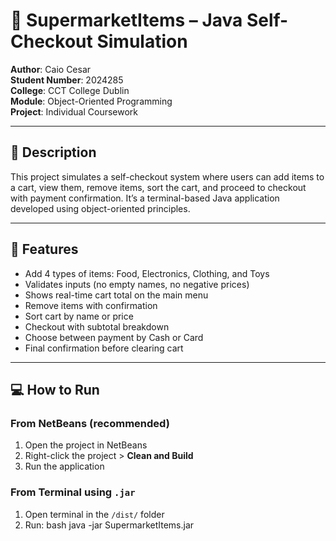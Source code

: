 # 🛒 SupermarketItems – Java Self-Checkout Simulation

**Author**: Caio Cesar  
**Student Number**: 2024285  
**College**: CCT College Dublin  
**Module**: Object-Oriented Programming  
**Project**: Individual Coursework

---

## 📘 Description

This project simulates a self-checkout system where users can add items to a cart, view them, remove items, sort the cart, and proceed to checkout with payment confirmation. It’s a terminal-based Java application developed using object-oriented principles.

---

## 🧱 Features

- Add 4 types of items: Food, Electronics, Clothing, and Toys
- Validates inputs (no empty names, no negative prices)
- Shows real-time cart total on the main menu
- Remove items with confirmation
- Sort cart by name or price
- Checkout with subtotal breakdown
- Choose between payment by Cash or Card
- Final confirmation before clearing cart

---

## 💻 How to Run

### From NetBeans (recommended)
1. Open the project in NetBeans
2. Right-click the project > **Clean and Build**
3. Run the application

### From Terminal using `.jar`
1. Open terminal in the `/dist/` folder
2. Run:
bash
java -jar SupermarketItems.jar
